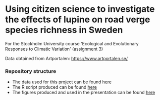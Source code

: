 # Using citizen science to investigate the effects of lupine on road verge species richness in Sweden 

For the Stockholm University course 'Ecological and Evolutionary Responses to Climatic Variation' (assignment 3)

Data obtained from Artportalen: https://www.artportalen.se/

### Repository structure
- The data used for this project can be found [here](https://github.com/emmagemal/lupine/tree/main/data)
- The R script produced can be found [here](https://github.com/emmagemal/lupine/blob/main/stats_figures.R)
- The figures produced and used in the presentation can be found [here](https://github.com/emmagemal/lupine/tree/main/figures)
